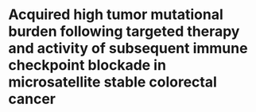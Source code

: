 # Acquired high tumor mutational burden following targeted therapy and activity of subsequent immune checkpoint blockade in microsatellite stable colorectal cancer

